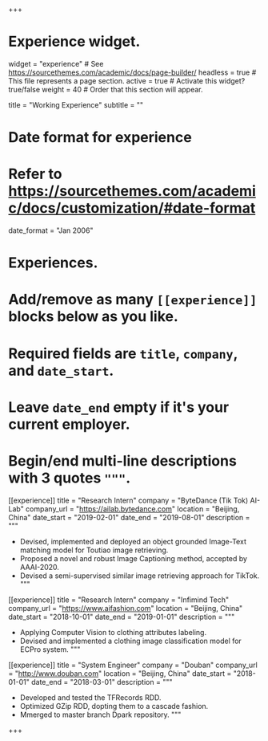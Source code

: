 +++
# Experience widget.
widget = "experience"  # See https://sourcethemes.com/academic/docs/page-builder/
headless = true  # This file represents a page section.
active = true  # Activate this widget? true/false
weight = 40  # Order that this section will appear.

title = "Working Experience"
subtitle = ""

# Date format for experience
#   Refer to https://sourcethemes.com/academic/docs/customization/#date-format
date_format = "Jan 2006"

# Experiences.
#   Add/remove as many `[[experience]]` blocks below as you like.
#   Required fields are `title`, `company`, and `date_start`.
#   Leave `date_end` empty if it's your current employer.
#   Begin/end multi-line descriptions with 3 quotes `"""`.
[[experience]]
  title = "Research Intern"
  company = "ByteDance (Tik Tok) AI-Lab"
  company_url = "https://ailab.bytedance.com"
  location = "Beijing, China"
  date_start = "2019-02-01"
  date_end = "2019-08-01"
  description = """
  * Devised, implemented and deployed an object grounded Image-Text matching model for Toutiao image retrieving.
  * Proposed a novel and robust Image Captioning method, accepted by AAAI-2020.
  * Devised a semi-supervised similar image retrieving approach for TikTok.
  """

[[experience]]
  title = "Research Intern"
  company = "Infimind Tech"
  company_url = "https://www.aifashion.com"
  location = "Beijing, China"
  date_start = "2018-10-01"
  date_end = "2019-01-01"
  description = """
  * Applying Computer Vision to clothing attributes labeling.
  * Devised and implemented a clothing image classification model for ECPro system.
  """

[[experience]]
  title = "System Engineer"
  company = "Douban"
  company_url = "http://www.douban.com"
  location = "Beijing, China"
  date_start = "2018-01-01"
  date_end = "2018-03-01"
  description = """
  * Developed and tested the TFRecords RDD.
  * Optimized GZip RDD, dopting them to a cascade fashion. 
  * Mmerged to master branch Dpark repository.
  """

+++
